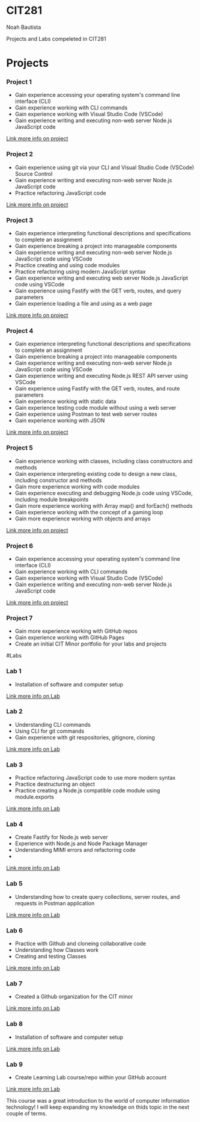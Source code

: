 # CIT281
Noah Bautista

Projects and Labs compeleted in CIT281

# Projects

### Project 1
- Gain experience accessing your operating system's command line interface (CLI)
- Gain experience working with CLI commands
- Gain experience working with Visual Studio Code (VSCode)
- Gain experience writing and executing non-web server Node.js JavaScript code

[Link more info on project](https://github.com/noahbtsta/CIT281_p1.git)

### Project 2
- Gain experience using git via your CLI and Visual Studio Code (VSCode) Source Control
- Gain experience writing and executing non-web server Node.js JavaScript code
- Practice refactoring JavaScript code

[Link more info on project](url)

### Project 3
- Gain experience interpreting functional descriptions and specifications to complete an assignment
- Gain experience breaking a project into manageable components
- Gain experience writing and executing non-web server Node.js JavaScript code using VSCode
- Practice creating and using code modules
- Practice refactoring using modern JavaScript syntax
- Gain experience writing and executing web server Node.js JavaScript code using VSCode
- Gain experience using Fastify with the GET verb, routes, and query parameters
- Gain experience loading a file and using as a web page

[Link more info on project](url)

### Project 4
- Gain experience interpreting functional descriptions and specifications to complete an assignment
- Gain experience breaking a project into manageable components
- Gain experience writing and executing non-web server Node.js JavaScript code using VSCode
- Gain experience writing and executing Node.js REST API server using VSCode
- Gain experience using Fastify with the GET verb, routes, and route parameters
- Gain experience working with static data
- Gain experience testing code module without using a web server
- Gain experience using Postman to test web server routes
- Gain experience working with JSON

[Link more info on project](url)

### Project 5
- Gain experience working with classes, including class constructors and methods
- Gain experience interpreting existing code to design a new class, including constructor and methods
- Gain more experience working with code modules
- Gain experience executing and debugging Node.js code using VSCode, including module breakpoints
- Gain more experience working with Array map() and forEach() methods
- Gain experience working with the concept of a gaming loop
- Gain more experience working with objects and arrays

[Link more info on project](url)

### Project 6
- Gain experience accessing your operating system's command line interface (CLI)
- Gain experience working with CLI commands
- Gain experience working with Visual Studio Code (VSCode)
- Gain experience writing and executing non-web server Node.js JavaScript code

[Link more info on project](url)

### Project 7
- Gain more experience working with GitHub repos
- Gain experience working with GitHub Pages
- Create an initial CIT Minor portfolio for your labs and projects


#Labs

### Lab 1
- Installation of software and computer setup

[Link more info on Lab](url)

### Lab 2
- Understanding CLI commands 
- Using CLI for git commands
- Gain experience with git respositories, gitignore, cloning 

[Link more info on Lab](url)

### Lab 3
- Practice refactoring JavaScript code to use more modern syntax
- Practice destructuring an object
- Practice creating a Node.js compatible code module using module.exports

[Link more info on Lab](url)

### Lab 4
- Create Fastify for Node.js web server
- Experience with Node.js and Node Package Manager
- Understanding MIMI errors and refactoring code
- 
[Link more info on Lab](url)

### Lab 5
- Understanding how to create query collections, server routes, and requests in Postman application

[Link more info on Lab](url)

### Lab 6
- Practice with Github and cloneing collaborative code
- Understanding how Classes work 
- Creating and testing Classes

[Link more info on Lab](url)

### Lab 7
- Created a Github organization for the CIT minor

[Link more info on Lab](url)

### Lab 8
- Installation of software and computer setup

[Link more info on Lab](url)

### Lab 9
- Create Learning Lab course/repo within your GitHub account

[Link more info on Lab](url)

This course was a great introduction to the world of computer information technology! I will keep expanding my knowledge on thids topic in the next couple of terms.



